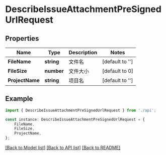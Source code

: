 # DescribeIssueAttachmentPreSignedUrlRequest


## Properties

Name | Type | Description | Notes
------------ | ------------- | ------------- | -------------
**FileName** | **string** | 文件名 | [default to '']
**FileSize** | **number** | 文件大小 | [default to 0]
**ProjectName** | **string** | 项目名 | [default to '']

## Example

```typescript
import { DescribeIssueAttachmentPreSignedUrlRequest } from './api';

const instance: DescribeIssueAttachmentPreSignedUrlRequest = {
    FileName,
    FileSize,
    ProjectName,
};
```

[[Back to Model list]](../README.md#documentation-for-models) [[Back to API list]](../README.md#documentation-for-api-endpoints) [[Back to README]](../README.md)
